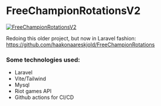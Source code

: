 # FreeChampionRotationsV2

[![FreeChampionRotationsV2](https://github.com/haakonaareskjold/FreeChampionsRotationsV2/actions/workflows/build.yml/badge.svg)](https://github.com/haakonaareskjold/FreeChampionsRotationsV2/actions/workflows/build.yml)

Redoing this older project, but now in Laravel fashion:
https://github.com/haakonaareskjold/FreeChampionRotations

### Some technologies used:
* Laravel
* Vite/Tailwind
* Mysql
* Riot games API
* Github actions for CI/CD
